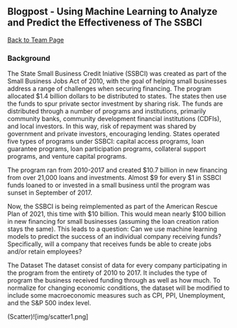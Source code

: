 ## Blogpost - Using Machine Learning to Analyze and Predict the Effectiveness of The SSBCI 

[Back to Team Page](index.md)

### Background
The State Small Business Credit Iniative (SSBCI) was created as part of the Small Business Jobs Act of 2010, with the goal of helping small businesses address a range of challenges when securing financing. The program allocated $1.4 billion dollars to be distributed to states. The states then use the funds to spur private sector investment by sharing risk. The funds are distributed through a number of programs and institutions, primarily community banks, community development financial institutions (CDFIs), and local investors. In this way, risk of repayment was shared by government and private investors, encouraging lending. States operated five types of programs under SSBCI: capital access programs, loan guarantee programs, loan participation programs, collateral support programs, and venture capital programs. 

The program ran from 2010-2017 and created $10.7 billion in new financing from over 21,000 loans and investments. Almost $9 for every $1 in SSBCI funds loaned to or invested in a small business until the program was sunset in September of 2017. 

Now, the SSBCI is being reimplemented as part of the American Rescue Plan of 2021, this time with $10 billion. This would mean nearly $100 billion in new financing for small businesses (assuming the loan creation ration stays the same). This leads to a question: Can we use machine learning models to predict the success of an individual company receiving funds? Specifically, will a company that receives funds be able to create jobs and/or retain employees?

The Dataset
The dataset consist of data for every company participating in the program from the entirety of 2010 to 2017. It includes the type of program the business received funding through as well as how much. To normalize for changing economic conditions, the dataset will be modified to include some macroeconomic measures such as CPI, PPI, Unemployment, and the S&P 500 index level.

(Scatter)![img/scatter1.png]
